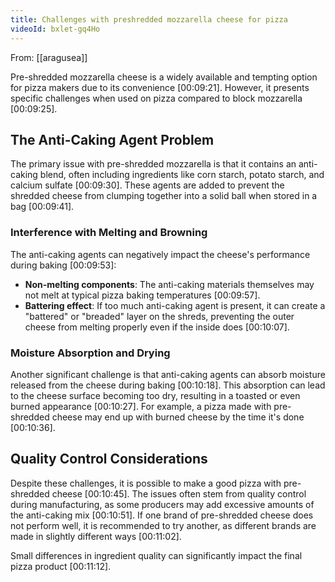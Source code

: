 ```yaml
---
title: Challenges with preshredded mozzarella cheese for pizza
videoId: bxlet-gq4Ho
---
```


From: [[aragusea]] <br/> 

Pre-shredded mozzarella cheese is a widely available and tempting option for pizza makers due to its convenience <a class="yt-timestamp" data-t="00:09:21">[00:09:21]</a>. However, it presents specific challenges when used on pizza compared to block mozzarella <a class="yt-timestamp" data-t="00:09:25">[00:09:25]</a>.

## The Anti-Caking Agent Problem

The primary issue with pre-shredded mozzarella is that it contains an anti-caking blend, often including ingredients like corn starch, potato starch, and calcium sulfate <a class="yt-timestamp" data-t="00:09:30">[00:09:30]</a>. These agents are added to prevent the shredded cheese from clumping together into a solid ball when stored in a bag <a class="yt-timestamp" data-t="00:09:41">[00:09:41]</a>.

### Interference with Melting and Browning
The anti-caking agents can negatively impact the cheese's performance during baking <a class="yt-timestamp" data-t="00:09:53">[00:09:53]</a>:
*   **Non-melting components**: The anti-caking materials themselves may not melt at typical pizza baking temperatures <a class="yt-timestamp" data-t="00:09:57">[00:09:57]</a>.
*   **Battering effect**: If too much anti-caking agent is present, it can create a "battered" or "breaded" layer on the shreds, preventing the outer cheese from melting properly even if the inside does <a class="yt-timestamp" data-t="00:10:07">[00:10:07]</a>.

### Moisture Absorption and Drying
Another significant challenge is that anti-caking agents can absorb moisture released from the cheese during baking <a class="yt-timestamp" data-t="00:10:18">[00:10:18]</a>. This absorption can lead to the cheese surface becoming too dry, resulting in a toasted or even burned appearance <a class="yt-timestamp" data-t="00:10:27">[00:10:27]</a>. For example, a pizza made with pre-shredded cheese may end up with burned cheese by the time it's done <a class="yt-timestamp" data-t="00:10:36">[00:10:36]</a>.

## Quality Control Considerations
Despite these challenges, it is possible to make a good pizza with pre-shredded cheese <a class="yt-timestamp" data-t="00:10:45">[00:10:45]</a>. The issues often stem from quality control during manufacturing, as some producers may add excessive amounts of the anti-caking mix <a class="yt-timestamp" data-t="00:10:51">[00:10:51]</a>. If one brand of pre-shredded cheese does not perform well, it is recommended to try another, as different brands are made in slightly different ways <a class="yt-timestamp" data-t="00:11:02">[00:11:02]</a>.

Small differences in ingredient quality can significantly impact the final pizza product <a class="yt-timestamp" data-t="00:11:12">[00:11:12]</a>.